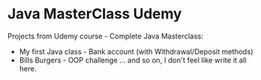 # Java MasterClass Udemy 
Projects from Udemy course - Complete Java Masterclass:
- My first Java class - Bank account (with Withdrawal/Deposit methods)
- Bills Burgers - OOP challenge
... and so on, I don't feel like write it all here.

